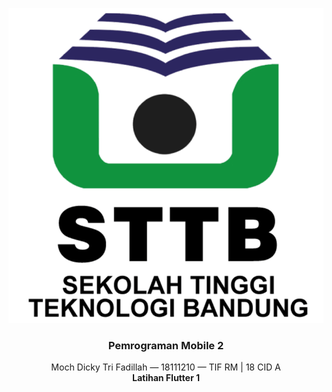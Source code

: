 <p align="center">
  <a href="#!">
    <img src="images/logo.png" alt="Logo">
  </a>
  <h3 align="center">Pemrograman Mobile 2</h3>
  <p align="center">
    Moch Dicky Tri Fadillah — 18111210 — TIF RM | 18 CID A
    <br />
    <span><strong>Latihan Flutter 1</strong></span>
  </p>
</p>
